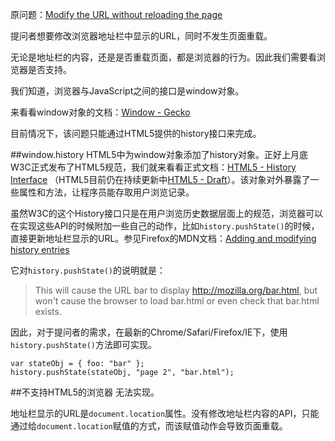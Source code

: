 原问题：[Modify the URL without reloading the page](http://stackoverflow.com/questions/824349/modify-the-url-without-reloading-the-page)

提问者想要修改浏览器地址栏中显示的URL，同时不发生页面重载。

无论是地址栏的内容，还是是否重载页面，都是浏览器的行为。因此我们需要看浏览器是否支持。

我们知道，浏览器与JavaScript之间的接口是window对象。

来看看window对象的文档：[Window - Gecko](https://developer.mozilla.org/en-US/docs/Web/API/window)

目前情况下，该问题只能通过HTML5提供的history接口来完成。

##window.history
HTML5中为window对象添加了history对象。正好上月底W3C正式发布了HTML5规范，我们就来看看正式文档：[HTML5 - History Interface](http://www.w3.org/TR/2014/REC-html5-20141028/browsers.html#the-history-interface) （HTML5目前仍在持续更新中[HTML5 - Draft](http://www.w3.org/html/wg/drafts/html/master/browsers.html#the-history-interface)）。该对象对外暴露了一些属性和方法，让程序员能存取用户浏览记录。

虽然W3C的这个History接口只是在用户浏览历史数据层面上的规范，浏览器可以在实现这些API的时候附加一些自己的动作，比如`history.pushState()`的时候，直接更新地址栏显示的URL。参见Firefox的MDN文档：[Adding and modifying history entries](https://developer.mozilla.org/en-US/docs/Web/Guide/API/DOM/Manipulating_the_browser_history#Adding_and_modifying_history_entries)

它对`history.pushState()`的说明就是：

> This will cause the URL bar to display http://mozilla.org/bar.html, but won't cause the browser to load bar.html or even check that bar.html exists.

因此，对于提问者的需求，在最新的Chrome/Safari/Firefox/IE下，使用`history.pushState()`方法即可实现。

```
var stateObj = { foo: "bar" };
history.pushState(stateObj, "page 2", "bar.html");
```

##不支持HTML5的浏览器
无法实现。

地址栏显示的URL是`document.location`属性。没有修改地址栏内容的API，只能通过给`document.location`赋值的方式，而该赋值动作会导致页面重载。